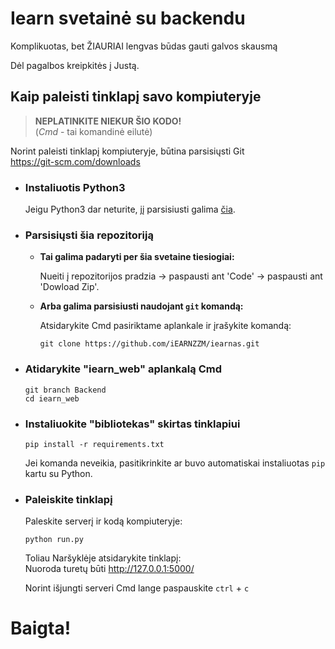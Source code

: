 # Iearn svetainė su backendu

Komplikuotas, bet ŽIAURIAI lengvas būdas gauti galvos skausmą

Dėl pagalbos kreipkitės į Justą.

## Kaip paleisti tinklapį savo kompiuteryje
> **NEPLATINKITE NIEKUR ŠIO KODO!**  
> (_Cmd_ - tai komandinė eilutė)

Norint paleisti tinklapį kompiuteryje, būtina parsisiųsti Git  
https://git-scm.com/downloads

* ### Instaliuotis Python3 ###

    Jeigu Python3 dar neturite, jį parsisiusti galima [čia](https://www.python.org/downloads/).

* ### Parsisiųsti šia repozitoriją ###

    * **Tai galima padaryti per šia svetaine tiesiogiai:**
    
        Nueiti į repozitorijos pradzia -> paspausti ant  'Code' -> paspausti ant 'Dowload Zip'.
    * **Arba galima parsisiusti naudojant `git` komandą:**
    
        Atsidarykite Cmd pasiriktame aplankale ir įrašykite komandą:
        ```
        git clone https://github.com/iEARNZZM/iearnas.git
        ```
* ### Atidarykite "iearn_web" aplankalą Cmd ###
    ```
    git branch Backend
    cd iearn_web
    ```
* ### Instaliuokite "bibliotekas" skirtas tinklapiui ###
    ```
    pip install -r requirements.txt
    ```
    Jei komanda neveikia, pasitikrinkite ar buvo automatiskai instaliuotas `pip` kartu su Python.
* ### Paleiskite tinklapį ###
    Paleskite serverį ir kodą kompiuteryje:
    ```
    python run.py
    ```
    Toliau Naršyklėje atsidarykite tinklapį:  
    Nuoroda turetų būti http://127.0.0.1:5000/
    
    Norint išjungti serveri Cmd lange paspauskite `ctrl` + `c`
    
# Baigta!

        
    
